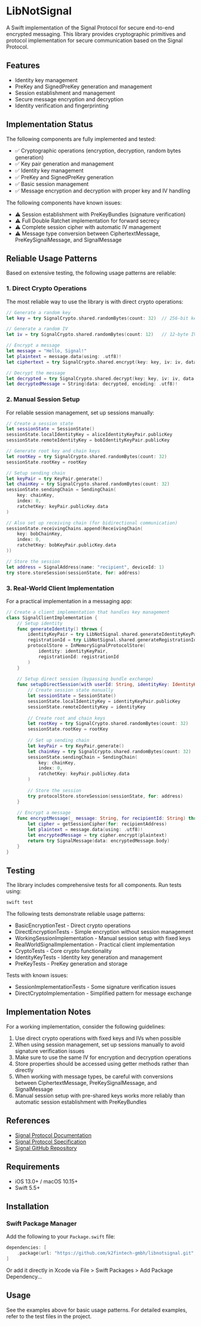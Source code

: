 # LibNotSignal

A Swift implementation of the Signal Protocol for secure end-to-end encrypted messaging. This library provides cryptographic primitives and protocol implementation for secure communication based on the Signal Protocol.

## Features

- Identity key management
- PreKey and SignedPreKey generation and management
- Session establishment and management
- Secure message encryption and decryption
- Identity verification and fingerprinting

## Implementation Status

The following components are fully implemented and tested:

- ✅ Cryptographic operations (encryption, decryption, random bytes generation)
- ✅ Key pair generation and management
- ✅ Identity key management
- ✅ PreKey and SignedPreKey generation
- ✅ Basic session management
- ✅ Message encryption and decryption with proper key and IV handling

The following components have known issues:

- ⚠️ Session establishment with PreKeyBundles (signature verification)
- ⚠️ Full Double Ratchet implementation for forward secrecy
- ⚠️ Complete session cipher with automatic IV management
- ⚠️ Message type conversion between CiphertextMessage, PreKeySignalMessage, and SignalMessage

## Reliable Usage Patterns

Based on extensive testing, the following usage patterns are reliable:

### 1. Direct Crypto Operations

The most reliable way to use the library is with direct crypto operations:

```swift
// Generate a random key
let key = try SignalCrypto.shared.randomBytes(count: 32)  // 256-bit key

// Generate a random IV
let iv = try SignalCrypto.shared.randomBytes(count: 12)   // 12-byte IV for AES-GCM

// Encrypt a message
let message = "Hello, Signal!"
let plaintext = message.data(using: .utf8)!
let ciphertext = try SignalCrypto.shared.encrypt(key: key, iv: iv, data: plaintext)

// Decrypt the message
let decrypted = try SignalCrypto.shared.decrypt(key: key, iv: iv, data: ciphertext)
let decryptedMessage = String(data: decrypted, encoding: .utf8)!
```

### 2. Manual Session Setup

For reliable session management, set up sessions manually:

```swift
// Create a session state
let sessionState = SessionState()
sessionState.localIdentityKey = aliceIdentityKeyPair.publicKey
sessionState.remoteIdentityKey = bobIdentityKeyPair.publicKey

// Generate root key and chain keys
let rootKey = try SignalCrypto.shared.randomBytes(count: 32)
sessionState.rootKey = rootKey

// Setup sending chain
let keyPair = try KeyPair.generate()
let chainKey = try SignalCrypto.shared.randomBytes(count: 32)
sessionState.sendingChain = SendingChain(
    key: chainKey,
    index: 0,
    ratchetKey: keyPair.publicKey.data
)

// Also set up receiving chain (for bidirectional communication)
sessionState.receivingChains.append(ReceivingChain(
    key: bobChainKey,
    index: 0,
    ratchetKey: bobKeyPair.publicKey.data
))

// Store the session
let address = SignalAddress(name: "recipient", deviceId: 1)
try store.storeSession(sessionState, for: address)
```

### 3. Real-World Client Implementation

For a practical implementation in a messaging app:

```swift
// Create a client implementation that handles key management
class SignalClientImplementation {
    // Setup identity
    func generateIdentity() throws {
        identityKeyPair = try LibNotSignal.shared.generateIdentityKeyPair()
        registrationId = try LibNotSignal.shared.generateRegistrationId()
        protocolStore = InMemorySignalProtocolStore(
            identity: identityKeyPair,
            registrationId: registrationId
        )
    }
    
    // Setup direct session (bypassing bundle exchange)
    func setupDirectSession(with userId: String, identityKey: IdentityKey) throws {
        // Create session state manually
        let sessionState = SessionState()
        sessionState.localIdentityKey = identityKeyPair.publicKey
        sessionState.remoteIdentityKey = identityKey
        
        // Create root and chain keys
        let rootKey = try SignalCrypto.shared.randomBytes(count: 32)
        sessionState.rootKey = rootKey
        
        // Set up sending chain
        let keyPair = try KeyPair.generate()
        let chainKey = try SignalCrypto.shared.randomBytes(count: 32)
        sessionState.sendingChain = SendingChain(
            key: chainKey,
            index: 0,
            ratchetKey: keyPair.publicKey.data
        )
        
        // Store the session
        try protocolStore.storeSession(sessionState, for: address)
    }
    
    // Encrypt a message
    func encryptMessage(_ message: String, for recipientId: String) throws -> SignalMessage {
        let cipher = getSessionCipher(for: recipientAddress)
        let plaintext = message.data(using: .utf8)!
        let encryptedMessage = try cipher.encrypt(plaintext)
        return try SignalMessage(data: encryptedMessage.body)
    }
}
```

## Testing

The library includes comprehensive tests for all components. Run tests using:

```bash
swift test
```

The following tests demonstrate reliable usage patterns:
- BasicEncryptionTest - Direct crypto operations
- DirectEncryptionTests - Simple encryption without session management
- WorkingSessionImplementation - Manual session setup with fixed keys
- RealWorldSignalImplementation - Practical client implementation
- CryptoTests - Core crypto functionality
- IdentityKeyTests - Identity key generation and management
- PreKeyTests - PreKey generation and storage

Tests with known issues:
- SessionImplementationTests - Some signature verification issues
- DirectCryptoImplementation - Simplified pattern for message exchange

## Implementation Notes

For a working implementation, consider the following guidelines:

1. Use direct crypto operations with fixed keys and IVs when possible
2. When using session management, set up sessions manually to avoid signature verification issues
3. Make sure to use the same IV for encryption and decryption operations
4. Store properties should be accessed using getter methods rather than directly
5. When working with message types, be careful with conversions between CiphertextMessage, PreKeySignalMessage, and SignalMessage
6. Manual session setup with pre-shared keys works more reliably than automatic session establishment with PreKeyBundles

## References

- [Signal Protocol Documentation](https://signal.org/docs/)
- [Signal Protocol Specification](https://signal.org/docs/specifications/doubleratchet/)
- [Signal GitHub Repository](https://github.com/signalapp/libsignal-protocol-c)

## Requirements

- iOS 13.0+ / macOS 10.15+
- Swift 5.5+

## Installation

### Swift Package Manager

Add the following to your `Package.swift` file:

```swift
dependencies: [
    .package(url: "https://github.com/k2fintech-gmbh/libnotsignal.git", from: "1.0.0")
]
```

Or add it directly in Xcode via File > Swift Packages > Add Package Dependency...

## Usage

See the examples above for basic usage patterns. For detailed examples, refer to the test files in the project. 